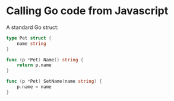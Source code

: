 # Calling Go code from Javascript

A standard Go struct:

``` go
type Pet struct {
    name string
}

func (p *Pet) Name() string {
    return p.name
}

func (p *Pet) SetName(name string) {
    p.name = name
}
```
